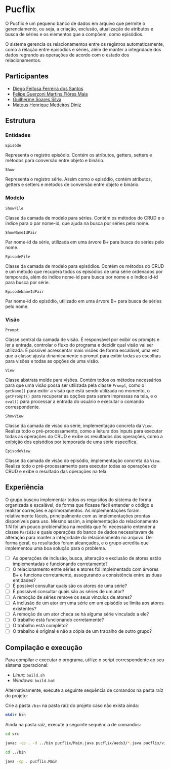 # Pucflix

O Pucflix é um pequeno banco de dados em arquivo que permite o gerenciamento, ou seja, a criação, exclusão, atualização de atributos e busca de séries e os elementos que a compõem, como episódios.

O sistema gerencia os relacionamentos entre os registros automaticamente, como a relação entre episódios e séries, além de manter a integridade dos dados regrando as operações de acordo com o estado dos relacionamentos.

## Participantes

- [Diego Feitosa Ferreira dos Santos](https://github.com/Sil3ncy)
- [Felipe Guerzoni Martins Flôres Maia](https://github.com/flp2113)
- [Guilherme Soares Silva](https://github.com/guisilvas)
- [Mateus Henrique Medeiros Diniz](https://github.com/mateushmd)

## Estrutura 

### Entidades

`Episode`

Representa o registro episódio. Contém os atributos, getters, setters e métodos para conversão entre objeto e binário.

`Show`

Representa o registro série. Assim como o episódio, contém atributos, getters e setters e métodos de conversão entre objeto e binário.

### Modelo

`ShowFile`

Classe da camada de modelo para séries. Contém os métodos do CRUD e o índice para o par nome-id, que ajuda na busca por séries pelo nome.

`ShowNameIdPair`

Par nome-id da série, utilizada em uma árvore B+ para busca de séries pelo nome.

`EpisodeFile`

Classe da camada de modelo para episódios. Contém os métodos do CRUD e um método que recupera todos os episódios de uma série ordenados por temporada, além do índice nome-id para busca por nome e o índice id-id para busca por série.

`EpisodeNameIdPair`

Par nome-id do episódio, utilizado em uma árvore B+ para busca de séries pelo nome.

### Visão

`Prompt`

Classe central da camada de visão. É responsável por exibir os prompts e ler a entrada, controlar o fluxo do programa e decidir qual visão vai ser utilizada. É possível acrescentar mais visões de forma escalável, uma vez que a classe ajusta dinamicamente o prompt para exibir todas as escolhas para visões e todas as opções de uma visão.

`View`

Classe abstrata molde para visões. Contém todos os métodos necessários para que uma visão possa ser utilizada pela classe `Prompt`, como o `getName()` para exibir a visão que está sendo utilizada no momento, o `getPrompt()` para recuperar as opções para serem impressas na tela, e o `eval()` para processar a entrada do usuário e executar o comando correspondente.

`ShowView`

Classe da camada de visão da série, implementação concreta da `View`. Realiza todo o pré-processamento, como a leitura dos inputs para executar todas as operações do CRUD e exibe os resultados das operações, como a exibição dos episódios por temporada de uma série específica.

`EpisodeView`

Classe da camada de visão do episódio, implementação concreta da `View`. Realiza todo o pré-processamento para executar todas as operações do CRUD e exibe o resultado das operações na tela.

## Experiência

O grupo buscou implementar todos os requisitos do sistema de forma organizada e escalável, de forma que ficasse fácil entender o código e realizar correções e aprimoramentos. As implementações foram relativamente fáceis, principalmente com as implementações prontas disponíveis para uso. Mesmo assim, a implementação do relacionamento 1:N foi um pouco problemática na medida que foi necessário entender a classe `ParIdId` e quais operações do banco de dados necessitavam de alteração para manter a integridade do relacionamento no arquivo. De forma geral, os resultados foram alcançados, e o grupo acredita que implementou uma boa solução para o problema.

- [ ] As operações de inclusão, busca, alteração e exclusão de atores estão implementadas e funcionando corretamente?
- [ ] O relacionamento entre séries e atores foi implementado com árvores B+ e funciona corretamente, assegurando a consistência entre as duas entidades?
- [ ] É possível consultar quais são os atores de uma série?
- [ ] É posssível consultar quais são as séries de um ator?
- [ ] A remoção de séries remove os seus vínculos de atores?
- [ ] A inclusão de um ator em uma série em um episódio se limita aos atores existentes?
- [ ] A remoção de um ator checa se há alguma série vinculado a ele?
- [ ] O trabalho está funcionando corretamente?
- [ ] O trabalho está completo?
- [ ] O trabalho é original e não a cópia de um trabalho de outro grupo?

## Compilação e execução
Para compilar e executar o programa, utilize o script correspondente ao seu sistema operacional:
- *Linux*: `build.sh`
- *Windows*: `build.bat`

Alternativamente, execute a seguinte sequência de comandos na pasta raíz do projeto:

Crie a pasta `/bin` na pasta raíz do projeto caso não exista ainda:

```sh
mkdir bin
```
Ainda na pasta raíz, execute a seguinte sequência de comandos:

```sh
cd src

javac -cp . -d ../bin pucflix/Main.java pucflix/aeds3/*.java pucflix/view/*.java pucflix/model/*.java pucflix/entity/*.java

cd ../bin

java -cp . pucflix.Main
```
